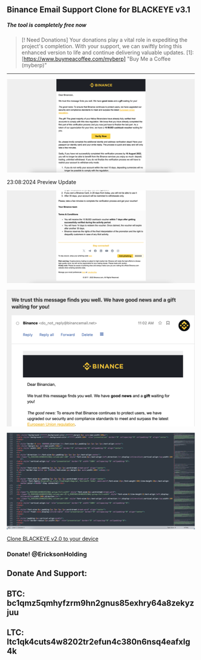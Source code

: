 ## Binance Email Support Clone for BLACKEYE v3.1
##### The tool is completely free now 

> [! Need Donations]
> Your donations play a vital role in expediting the project's completion. With your support, we can swiftly bring this enhanced version to life and continue delivering valuable updates. [1]: [https://www.buymeacoffee.com/myberp] "Buy Me a Coffee (myberp)"

-----------------------------------------------------------------------------------------------------------------------------
![alt text](https://raw.githubusercontent.com/EricksonAtHome/bes/main/20240320100111.png)

23:08:2024  Preview Update

![alt text](https://raw.githubusercontent.com/EricksonAtHome/bes/main/20240320100138.png)

![alt text](https://raw.githubusercontent.com/EricksonAtHome/bes/main/20221106170303.png)

![alt text](https://raw.githubusercontent.com/EricksonAtHome/bes/main/20240320101007.png)

[Clone BLACKEYE v2.0 to your device ](https://github.com/EricksonAtHome/blackeye)

### Donate! @EricksonHolding
Donate And Support:
-----------------------------------------------------------------------------------------------------------------------------
BTC: bc1qmz5qmhyfzrm9hn2gnus85exhry64a8zekyzjuu
-----------------------------------------------------------------------------------------------------------------------------
LTC: ltc1qk4cuts4w8202tr2efun4c380n6nsq4eafxlg4k
-----------------------------------------------------------------------------------------------------------------------------
